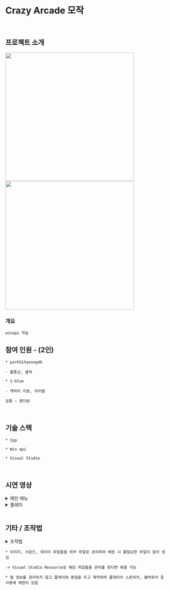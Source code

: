 # Crazy Arcade 모작
<br>

## 프로젝트 소개

<div>
<img width="400" src="https://user-images.githubusercontent.com/71202869/201481485-c8e01734-cf35-4da9-9b68-5db88777ac49.png"/>
<img width="400" src="https://user-images.githubusercontent.com/71202869/201481576-af7c6c80-be01-4bae-b59e-b84883724e58.png"/>
</div>

### 개요
```
winapi 학습
```

## 참여 인원 - (2인)
```
* parkSihyeong46

- 물풍선, 블럭
```
```
* 1-blue

- 캐릭터 이동, 아이템
```
```
공통 : 렌더링
```
<br>

## 기술 스택
```
* Cpp

* Win api

* Visual Studio
```

<br>

## 시연 영상
<details>
  <summary>메인 메뉴</summary>
  <img width="976" src="https://user-images.githubusercontent.com/71202869/201481961-64e73b38-ace6-46c7-92b5-391ec89b90bb.gif"/>
</details>
<details>
  <summary>플레이</summary>
  <img width="976" src="https://user-images.githubusercontent.com/71202869/201481777-3f732bcd-6ac3-4bfc-b40d-26911c26eb7c.gif"/>
</details>
<br>

## 기타 / 조작법
<details>
  <summary>조작법</summary>
  <table>
    <tr>
      <td><b>/</b></td>
      <td><b>이동</b></td>
      <td><b>물풍선 설치</b></td>
      <td><b>캐릭터 변경</b></td>
    </tr>
    <tr>
      <td>1p</td>
      <td>방향키</td>
      <td>R Shift</td>
      <td>L Click</td>
    </tr>
    <tr>
      <td>2p</td>
      <td>WSAD</td>
      <td>L Shift</td>
      <td>R Click</td>
    </tr>
  </table>
</details>

```
* 이미지, 사운드, 데이터 파일들을 외부 파일로 관리하여 배포 시 불필요한 파일이 많이 생김

-> Visual Studio Resource로 해당 파일들을 관리를 한다면 해결 가능

* 맵 정보를 관리하지 않고 플레이에 중점을 두고 제작하여 플레이어 스폰위치, 블럭위치 등 사용에 제한이 있음
```
